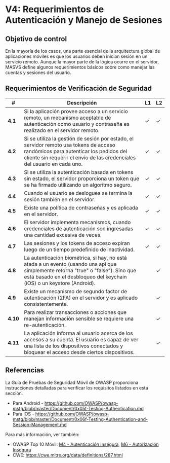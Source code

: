 # V4: Requerimientos de Autenticación y Manejo de Sesiones

## Objetivo de control

En la mayoría de los casos, una parte esencial de la arquitectura global de aplicaciones móviles es que los usuarios deben inician sesión en un servicio remoto. Aunque la mayor parte de la lógica ocurre en el servidor, MASVS define algunos requerimientos básicos sobre como manejar las cuentas y sesiones del usuario.

## Requerimientos de Verificación de Seguridad

| # | Descripción | L1 | L2 |
| --- | --- | --- | --- |
| **4.1** | Si la aplicación provee acceso a un servicio remoto, un mecanismo aceptable de autenticación ​como usuario y contraseña es realizado en el servidor remoto. | ✓ | ✓ |
| **4.2** | Si se utiliza la gestión de sesión por estado, ​el servidor remoto usa tokens de acceso randómicos para autenticar los pedidos del cliente sin requerir el envío de las credenciales del usuario en cada uno. | ✓ | ✓ |
| **4.3** | Si se utiliza la autenticación basada en tokens sin estado, el servidor proporciona un token que se ha firmado utilizando un algoritmo seguro. | ✓ | ✓ |
| **4.4** | Cuando el usuario se desloguea se termina la sesión también en el servidor. | ✓ | ✓ |
| **4.5** | ​Existe una política de contraseñas y es aplicada en el servidor. | ✓ | ✓ |
| **4.6** | El servidor implementa mecanismos, cuando credenciales de autenticación son ingresadas una cantidad excesiva de veces.​ | ✓ | ✓ |
| **4.7** | Las sesiones y los tokens de acceso expiran luego de un tiempo predefinido de inactividad. | ✓  | ✓ |
| **4.8** | La autenticación biométrica, si hay, no está atada a un evento (usando una api que simplemente retorna "true" o "false"). Sino que está basado en el desbloqueo del keychain (iOS) o un keystore (Android). |   | ✓ |
| **4.9** | Existe un mecanismo de segundo factor de autenticación (2FA) en el servidor y es aplicado consistentemente. |   | ✓ |
| **4.10** | Para realizar transacciones o acciones que manejan información sensible se requiere una re-autenticación. |   | ✓ |
| **4.11** | ​La aplicación informa al usuario acerca de los accesos a su cuenta. El usuario es capaz de ver una lista de los dispositivos conectados y bloquear el acceso desde ciertos dispositivos. |  | ✓ |

## Referencias

La Guía de Pruebas de Seguridad Móvil de OWASP proporciona instrucciones detalladas para verificar los requisitos listados en esta sección.

- Para Android - https://github.com/OWASP/owasp-mstg/blob/master/Document/0x05f-Testing-Authentication.md
- Para iOS - https://github.com/OWASP/owasp-mstg/blob/master/Document/0x06f-Testing-Authentication-and-Session-Management.md

Para más información, ver también:

- OWASP Top 10 Móvil: [M4 - Autenticación Insegura](https://www.owasp.org/index.php/Mobile_Top_10_2016-M4-Insecure_Authentication), [M6 - Autorización Insegura](https://www.owasp.org/index.php/Mobile_Top_10_2016-M6-Insecure_Authorization)
- CWE:  https://cwe.mitre.org/data/definitions/287.html
